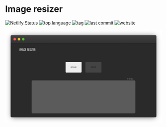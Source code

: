 # Image resizer

[![Netlify Status](https://img.shields.io/netlify/5679042c-8b39-4342-b0c6-1709395ed7e9)](https://app.netlify.com/sites/resizemyimage/deploys)
[![top language](https://img.shields.io/github/languages/top/prakhil-tp/Image-resizer)](https://github.com/prakhil-tp/Image-resizer/search?l=javascript)
[![tag](https://img.shields.io/github/v/tag/prakhil-tp/Image-resizer)](https://github.com/prakhil-tp/Image-resizer/tags)
[![last commit](https://img.shields.io/github/last-commit/prakhil-tp/Image-resizer)](https://github.com/Prakhil-tp/Image-resizer/commits/master)
[![website](https://img.shields.io/website?url=https%3A%2F%2Fresizemyimage.netlify.app%2F)](https://resizemyimage.netlify.app/)

<p align="center">
  <img src="https://github.com/Prakhil-tp/Image-resizer/blob/master/screenshort.png?raw=true" />
</p>
